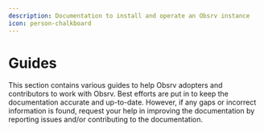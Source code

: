 ```yaml
---
description: Documentation to install and operate an Obsrv instance
icon: person-chalkboard
---
```


# Guides

This section contains various guides to help Obsrv adopters and contributors to work with Obsrv. Best efforts are put in to keep the documentation accurate and up-to-date. However, if any gaps or incorrect information is found, request your help in improving the documentation by reporting issues and/or contributing to the documentation.

